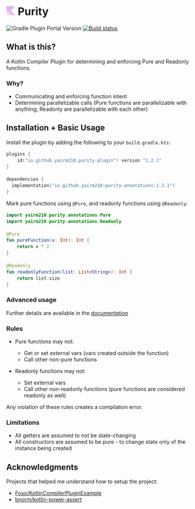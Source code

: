 #  <img src="docs/img/Purity.svg" width="24"> Purity

![Gradle Plugin Portal Version](https://img.shields.io/gradle-plugin-portal/v/io.github.yairm210.purity-plugin)
[![Build status](https://github.com/yairm210/Purity/actions/workflows/gradle.yml/badge.svg)](https://github.com/yairm210/Purity/actions/workflows/gradle.yml)

## What is this?

A Kotlin Compiler Plugin for determining and enforcing Pure and Readonly functions.

### Why?

- Communicating and enforcing function intent
- Determining parallelizable calls (Pure functions are parallelizable with anything; Readonly are parallelizable with each other)

## Installation + Basic Usage

Install the plugin by adding the following to your `build.gradle.kts`:

```kotlin
plugins {
    id("io.github.yairm210.purity-plugin") version "1.2.1"
}

dependencies {
  implementation("io.github.yairm210:purity-annotations:1.2.1")
}
```


Mark pure functions using `@Pure`, and readonly functions using `@Readonly`:

```kotlin
import yairm210.purity.annotations.Pure
import yairm210.purity.annotations.Readonly

@Pure
fun pureFunction(x: Int): Int {
    return x * 2
}

@Readonly
fun readonlyFunction(list: List<String>): Int {
    return list.size
}
```

### Advanced usage

Further details are available in the [documentation](https://yairm210.github.io/Purity/usage/advanced-usage/)

### Rules

- Pure functions may not:
  - Get or set external vars (vars created outside the function)
  - Call other non-pure functions

- Readonly functions may not:
  - Set external vars
  - Call other non-readonly functions (pure functions are considered readonly as well)

Any violation of these rules creates a compilation error.

### Limitations

- All getters are assumed to not be state-changing
- All constructors are assumed to be pure - to change state only of the instance being created

## Acknowledgments

Projects that helped me understand how to setup the project:
* [Foso/KotlinCompilerPluginExample](https://github.com/Foso/KotlinCompilerPluginExample)
* [bnorm/kotlin-power-assert](https://github.com/bnorm/kotlin-power-assert)
